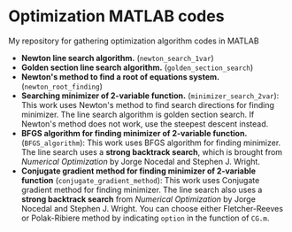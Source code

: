 # Optimization MATLAB codes
My repository for gathering optimization algorithm codes in MATLAB

- **Newton line search algorithm.** (`newton_search_1var`)
- **Golden section line search algorithm.** (`golden_section_search`)
- **Newton's method to find a root of equations system.** (`newton_root_finding`)
- **Searching minimizer of 2-variable function.** (`minimizer_search_2var`): This work uses Newton's method to find search directions for finding minimizer. The line search algorithm is golden section search. If Newton's method does not work, use the steepest descent instead.
- **BFGS algorithm for finding minimizer of 2-variable function.** (`BFGS_algorithm`): This work uses BFGS algorithm for finding minimizer. The line search uses a **strong backtrack search**, which is brought from *Numerical Optimization* by Jorge Nocedal and Stephen J. Wright.
- **Conjugate gradient method for finding minimizer of 2-variable function** (`conjugate_gradient_method`): This work uses Conjugate gradient method for finding minimizer. The line search also uses a **strong backtrack search** from *Numerical Optimization* by Jorge Nocedal and Stephen J. Wright. You can choose either Fletcher-Reeves or Polak-Ribiere method by indicating `option` in the function of `CG.m`.
